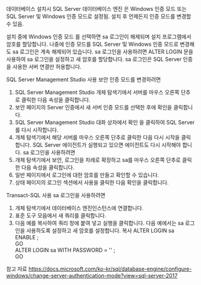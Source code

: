 데이터베이스 설치시 SQL Server 데이터베이스 엔진 은 Windows 인증 모드 또는 SQL Server 및 Windows 인증 모드로 설정됨.
설치 후 언제든지 인증 모드를 변경할 수 있음.


설치 중에 Windows 인증 모드 를 선택하면 sa 로그인이 해제되며 설치 프로그램에서 암호를 할당합니다. 나중에 인증 모드를 SQL Server 및 Windows 인증 모드로 변경해도 sa 로그인은 계속 해제되어 있습니다. sa 로그인을 사용하려면 ALTER LOGIN 문을 사용하여 sa 로그인을 설정하고 새 암호를 할당합니다. sa 로그인은 SQL Server 인증을 사용한 서버 연결만 허용합니다.

SQL Server Management Studio 사용
보안 인증 모드를 변경하려면
1.	SQL Server Management Studio 개체 탐색기에서 서버를 마우스 오른쪽 단추로 클릭한 다음 속성을 클릭합니다.
2.	보안 페이지의 Server 인증에서 새 서버 인증 모드를 선택한 후에 확인을 클릭합니다.
3.	SQL Server Management Studio 대화 상자에서 확인 을 클릭하여 SQL Server를 다시 시작합니다.
4.	개체 탐색기에서 해당 서버를 마우스 오른쪽 단추로 클릭한 다음 다시 시작을 클릭합니다. SQL Server 에이전트가 실행되고 있으면 에이전트도 다시 시작해야 합니다.
sa 로그인을 사용하려면
1.	개체 탐색기에서 보안, 로그인을 차례로 확장하고 sa를 마우스 오른쪽 단추로 클릭한 다음 속성을 클릭합니다.
2.	일반 페이지에서 로그인에 대한 암호를 만들고 확인할 수 있습니다.
3.	상태 페이지의 로그인 섹션에서 사용을 클릭한 다음 확인을 클릭합니다.


Transact-SQL 사용
sa 로그인을 사용하려면
1.	개체 탐색기에서 데이터베이스 엔진인스턴스에 연결합니다.
2.	표준 도구 모음에서 새 쿼리를 클릭합니다.
3.	다음 예를 복사하여 쿼리 창에 붙여 넣고 실행을 클릭합니다. 다음 예에서는 sa 로그인을 사용하도록 설정하고 새 암호를 설정합니다.
복사
ALTER LOGIN sa ENABLE ;  
GO  
ALTER LOGIN sa WITH PASSWORD = '<enterStrongPasswordHere>' ;  
GO  

참고 자료
https://docs.microsoft.com/ko-kr/sql/database-engine/configure-windows/change-server-authentication-mode?view=sql-server-2017
